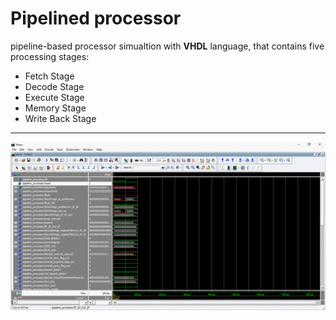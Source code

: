 # Pipelined processor
pipeline-based processor simualtion with **VHDL** language, that contains five processing stages:
* Fetch Stage
* Decode Stage
* Execute Stage
* Memory Stage
* Write Back Stage

---
!["img"](Images/gifFile.gif)
